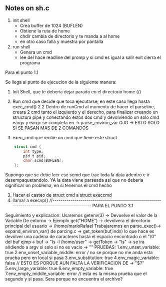 ## Notes on sh.c

1. init shell 
    - Crea buffer de 1024 (BUFLEN)
    - Obtiene la ruta de home 
    - chdir cambia de directorio y te manda a al home 
    - en otro caso falla y muestra por pantalla 
2. run shell
    - Genera un cmd
    - lee del hace readline del promp y si cmd es igual a salir exit cierra el programa 

Para el punto 1.1

Se llega al punto de ejecucion de la siguiente manera:

1. Init Shell, que te deberia dejar parado en el directorio home (/)
2. Run cmd que decide que toca ejecutarse, en este caso llega hasta exec_cmd()
2.2 Dentro de runCmd al momento de hacer el parseline, creara 2 cmd tanto el izquierdo y el derecho, para finalizar creando un structura pipe y conectando estos dos cmd y devolviendo un solo cmd
eargv y eargc se completa en -> parse_environ_var
OJO -> ESTO SOLO SI SE PASAN MAS DE 2 COMANDOS

3. exec_cmd que recibe un cmd que tiene este struct 
```c 
    struct cmd {
        int type;
        pid_t pid;
        char scmd[BUFLEN];
    };
```

Supongo que se debe leer ese scmd que trae toda la data adentro e ir desempaquetandolo. YA la data viene parseada asi que no deberia significar un problema, en si tenemos el cmd hecho

3. Hacer el casteo de struct cmd a struct execcmd 
5. llamar a execvp()
//---------------------------------------------------------------------------------------------
PARA EL PUNTO 3.1

Seguimiento y explicacion: Usaremos getenv(3) -> Devuelve el valor de la Variable De entorno
                                             -> Ejemplo get("HOME") -> devolvera el directorio
                                                principal del usuario -> /home/marioRafael
Trabajaremos en parse_exec()-> expand_environ_var() de parcing.c
                            -> get_token(buf,indx) lo que hace es devolver una cadena de 
                                                   caracteres hasta el espacio encontrado o el 
                                                   "\0" del buf
                                                ejmp-> buf -> "ls -l /home/user"
                                                    -> getToken -> "ls" 
                            -> se ira añdiendo a argv si solo si no es vacio -> ""
PRUEBAS:
 1.env_unset_variable: true
 2.env_unset_variable_middle: error / no se porque no me anda esta prueba pero en local si
                              pasa
 3.env_substitution: true
 4.env_magic_variable: false // ESTO ES PORQUE AUN FALTA LA VERIFICACION DE -> "$?"
 5.env_large_variable: true
 6.env_empty_variable: true
 7.env_empty_middle_variable: error // esta es la misma prueba que el segundo y si pasa. Sera
                             porque no encuentra el archivo?
  

